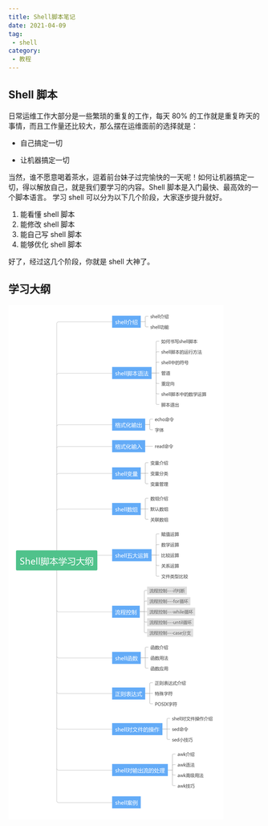 ```yaml
---
title: Shell脚本笔记
date: 2021-04-09
tag:
 - shell
category: 
 - 教程
---
```


## Shell 脚本

日常运维工作大部分是一些繁琐的重复的工作，每天 80% 的工作就是重复昨天的事情，而且工作量还比较大，那么摆在运维面前的选择就是：

- 自己搞定一切

- 让机器搞定一切

当然，谁不愿意喝着茶水，逗着前台妹子过完愉快的一天呢！如何让机器搞定一切，得以解放自己，就是我们要学习的内容。Shell 脚本是入门最快、最高效的一个脚本语言。
学习 shell 可以分为以下几个阶段，大家逐步提升就好。

1. 能看懂 shell 脚本
2. 能修改 shell 脚本
3. 能自己写 shell 脚本
4. 能够优化 shell 脚本

好了，经过这几个阶段，你就是 shell 大神了。

## 学习大纲



![guide](./assets/shell_gudie.png)




